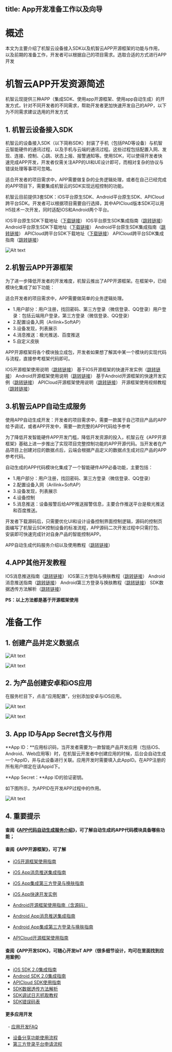 title: App开发准备工作以及向导
---
# 概述
本文为主要介绍了机智云设备接入SDK以及机智云APP开源框架的功能与作用，以及前期的准备工作，开发者可以根据自己的项目需求。选取合适的方式进行APP开发

# 机智云APP开发资源简述

机智云现提供三种APP（集成SDK、使用app开源框架、使用app自动生成）的开发方式，针对不同开发者的不同需求，帮助开发者更加快速开发自己的APP，以下为不同需求建议选用的开发方式

## 1. 机智云设备接入SDK


机智云的设备接入SDK（以下简称SDK）封装了手机（包括PAD等设备）与机智云智能硬件的通讯过程，以及手机与云端的通讯过程。这些过程包括配置入网、发现、连接、控制、心跳、状态上报、报警通知等。使用SDK，可以使得开发者快速完成APP开发，开发者仅需关注APP的UI和UE设计即可，而相对复杂的协议与错误处理等事项可忽略。

适合开发者的项目需求中，APP需要做复杂的业务逻辑处理，或者在自己已经完成的APP项目下，需要集成机智云的SDK实现远程控制的功能。

机智云目前提供3套SDK：iOS平台原生SDK、Android平台原生SDK、APICloud跨平台SDK。开发者可以根据项目需要自行选择，其中APICloud版本SDK可以用H5技术一次开发，同时适配iOS和Android两个平台。

IOS平台原生SDK下载地址（[下载链接](http://download.gizwits.com/zh-cn/p/95/97)）
  IOS平台原生SDK集成指南（[跳转链接](http://docs.gizwits.com/zh-cn/AppDev/iOSSDKA2.html)）
  Android平台原生SDK下载地址（[下载链接](http://download.gizwits.com/zh-cn/p/95/97)）
  Android平台原生SDK集成指南（[跳转链接](http://docs.gizwits.com/zh-cn/AppDev/AndroidSDKA2.html)）
  APICloud跨平台SDK下载地址（[下载链接](http://download.gizwits.com/zh-cn/p/95/97)）
  APICloud跨平台SDK集成指南（[跳转链接](http://docs.gizwits.com/zh-cn/AppDev/APICloudWifiSDK.html)）

 ![Alt text](/assets/zh-cn/quickstart/机智云SDK功能.png)


## 2.机智云APP开源框架
为了进一步降低开发者的开发难度，机智云推出了APP开源框架。在框架中，已经模块化集成了如下功能：

适合开发者的项目需求中，APP需要做简单的业务逻辑处理。

+ 1.用户部分：用户注册，找回密码、第三方登录（微信登录、QQ登录）用户登录：包括云端用户登录，第三方登录（微信登录、QQ登录）
+ 2.配置设备入网（Arilink+SoftAP）
+ 3.设备发现，列表展示
+ 4.消息推送：极光推送、百度推送
+ 5.自定义皮肤

APP开源框架将各个模块独立成包，开发者如果想了解其中某一个模块的实现代码与流程，直接参考框架代码即可。

IOS开源框架使用说明（[跳转链接](http://docs.gizwits.com/zh-cn/AppDev/iosframe.html)）
基于IOS开源框架的快速开发实例（[跳转链接](http://docs.gizwits.com/zh-cn/quickstart/iOSAPP%E5%BF%AB%E9%80%9F%E5%85%A5%E9%97%A8.html)）
Android开源框架使用说明（[跳转链接](http://docs.gizwits.com/zh-cn/AppDev/Android%E5%BC%80%E6%BA%90%E6%A1%86%E6%9E%B6%E4%BD%BF%E7%94%A8%E6%8C%87%E5%8D%97.html)）
基于Android开源框架的快速开发实例（[跳转链接](http://docs.gizwits.com/zh-cn/quickstart/AndroidAppFrame.html)）
APICloud开源框架使用说明（[跳转链接](http://docs.gizwits.com/zh-cn/AppDev/APICloudFrame.html)）
开源框架使用视频教程（[跳转链接](http://docs.gizwits.com/zh-cn/AppDev/%E5%BC%80%E6%BA%90%E6%A1%86%E6%9E%B6%E8%A7%86%E9%A2%91%E6%95%99%E7%A8%8B.html)）

## 3.机智云APP自动生成服务

使用APP自动生成开发：开发者的项目需求中，需要一款属于自己项目产品的APP给予调试，或者APP开发中，需要一款完整的APP代码给予参考

为了降低开发智能硬件APP开发门槛，降低开发资源的投入，机智云在《APP开源框架》基础上进一步推出了实现项目完整控制功能的APP开源代码。当开发者在产品项目上创建对应的数据点后，云端会根据产品定义的数据点生成对应产品的APP参考代码。

自动生成的APP代码模块化集成了一个智能硬件APP必备功能，主要包括：

+ 1.用户部分：用户注册，找回密码、第三方登录（微信登录、QQ登录）
+ 2.配置设备入网（Arilink+SoftAP）
+ 3.设备发现，列表展示
+ 4.设备控制
+ 5.消息推送：设备报警后给APP推送报警信息，主要合作推送平台是极光推送和百度推送。

开发者下载源码后，只需要优化UI和设计设备控制界面控制逻辑，源码的控制页面编写了机智云SDK控制设备的标准流程，APP源码二次开发过程中只需打包、安装即可快速完成针对自身产品的智能控制APP。

APP自动生成代码服务介绍以及使用教程（[跳转链接](http://docs.gizwits.com/zh-cn/UserManual/devApp.html)）

## 4.APP其他开发教程

IOS消息推送指南（[跳转链接](http://docs.gizwits.com/zh-cn/AppDev/iOS%E6%B6%88%E6%81%AF%E6%8E%A8%E9%80%81.html)）
IOS第三方登陆与换肤教程（[跳转链接](http://docs.gizwits.com/zh-cn/AppDev/iOS%E7%AC%AC%E4%B8%89%E6%96%B9%E7%99%BB%E9%99%86%E4%B8%8E%E6%8D%A2%E8%82%A4.html)）
Android消息推送指南（[跳转链接](http://docs.gizwits.com/zh-cn/AppDev/Android%E6%B6%88%E6%81%AF%E6%8E%A8%E9%80%81.html)）
Android第三方登录与换肤教程（[跳转链接](http://docs.gizwits.com/zh-cn/AppDev/Android%E7%AC%AC%E4%B8%89%E6%96%B9%E7%99%BB%E5%BD%95%E4%B8%8E%E6%8D%A2%E8%82%A4.html)）
SDK数据透传方法解析（[跳转链接](http://docs.gizwits.com/zh-cn/AppDev/SDK%E6%95%B0%E6%8D%AE%E9%80%8F%E4%BC%A0%E6%96%B9%E6%B3%95%E8%A7%A3%E6%9E%90.html)）

**PS：以上方法都是基于开源框架使用**
# 准备工作
## 1.	创建产品并定义数据点
![Alt text](/assets/zh-cn/quickstart/创建产品.png)



![Alt text](/assets/zh-cn/quickstart/创建数据点.png)



## 2.	为产品创建安卓和iOS应用
在服务栏目下，点击“应用配置”，分别添加安卓与iOS应用。

![Alt text](/assets/zh-cn/quickstart/应用配置.png)



![Alt text](/assets/zh-cn/quickstart/添加应用.png)


## 3.	App ID与App Secret含义与作用
**App ID：**应用标识码，当开发者需要为一款智能产品开发应用（包括iOS、Android、Web应用等）时，在机智云开发者中创建应用的时候，后台会自动生成一个AppID，并与此设备进行关联。应用开发时需要填入此AppID。在APP注册的所有用户绑定在该Appid下。

**App Secret：**App ID的验证密钥。

如下图所示，为APPID在开发APP过程中的作用。

![Alt text](/assets/zh-cn/quickstart/AppID的作用.png)


## 4.	重要提示

#### 查阅《[APP代码自动生成服务介绍](http://docs.gizwits.com/zh-cn/UserManual/devApp.html)》，可了解自动生成的APP代码模块具备哪些功能；

#### 查阅《APP开源框架》，可了解

 - [iOS开源框架使用指南](http://docs.gizwits.com/zh-cn/AppDev/iosframe.html)
 
 - [iOS App消息推送集成指南](http://docs.gizwits.com/zh-cn/AppDev/iOS%E6%B6%88%E6%81%AF%E6%8E%A8%E9%80%81.html)
 
 - [iOS App集成第三方登录与换肤指南](http://docs.gizwits.com/zh-cn/AppDev/iOS%E7%AC%AC%E4%B8%89%E6%96%B9%E7%99%BB%E9%99%86%E4%B8%8E%E6%8D%A2%E8%82%A4.html)
 - [iOS App快速开发实例](http://docs.gizwits.com/zh-cn/quickstart/iOSAPPFrame.html)
 - [Android开源框架使用指南（含源码）](http://docs.gizwits.com/zh-cn/AppDev/Android%E5%BC%80%E6%BA%90%E6%A1%86%E6%9E%B6%E4%BD%BF%E7%94%A8%E6%8C%87%E5%8D%97.html)
 - [Android App消息推送集成指南](http://docs.gizwits.com/zh-cn/AppDev/Android%E6%B6%88%E6%81%AF%E6%8E%A8%E9%80%81.html)
 - [Android App集成第三方登录与换肤指南](http://docs.gizwits.com/zh-cn/AppDev/Android%E7%AC%AC%E4%B8%89%E6%96%B9%E7%99%BB%E5%BD%95%E4%B8%8E%E6%8D%A2%E8%82%A4.html)
 - [APICloud开源框架使用指南](http://docs.gizwits.com/zh-cn/AppDev/APICloudFrame.html)
 
#### 查阅《APP开发SDK》，可随心开发IoT APP（很多细节设计，均可在里面找到应用案例）
 
 - [iOS SDK 2.0集成指南](http://docs.gizwits.com/zh-cn/AppDev/iOSSDKA2.html)
 - [Android SDK 2.0集成指南](http://docs.gizwits.com/zh-cn/AppDev/AndroidSDKA2.html)
 - [APICloud SDK使用指南](http://docs.gizwits.com/zh-cn/AppDev/APICloudWifiSDK.html)
 - [SDK数据透传方法解析](http://docs.gizwits.com/zh-cn/AppDev/SDK%E6%95%B0%E6%8D%AE%E9%80%8F%E4%BC%A0%E6%96%B9%E6%B3%95%E8%A7%A3%E6%9E%90.html)
 - [SDK调试日志抓取教程](http://docs.gizwits.com/zh-cn/AppDev/SDK%E8%B0%83%E8%AF%95%E6%97%A5%E5%BF%97%E6%8A%93%E5%8F%96%E6%95%99%E7%A8%8B.html)
 - [SDK错误码表](http://docs.gizwits.com/zh-cn/AppDev/sdk_error.html)
 
#### 更多应用开发


   - [应用开发FAQ](http://docs.gizwits.com/zh-cn/AppDev/%E5%BA%94%E7%94%A8%E5%BC%80%E5%8F%91FAQ.html)
   - [设备分享功能使用流程](http://docs.gizwits.com/zh-cn/Cloud/SharingSDK.html)
   - [第三方登录平台申请流程](http://docs.gizwits.com/zh-cn/AppDev/third-party.html)
